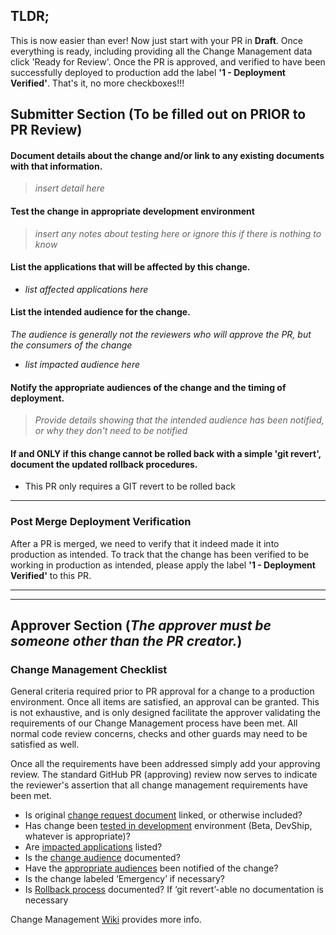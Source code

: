 ## TLDR;

This is now easier than ever! Now just start with your PR in **Draft**. Once everything is ready, including providing all the Change Management data click 'Ready for Review'. Once the PR is approved, and verified to have been successfully deployed to production add the label **'1 - Deployment Verified'**. That's it, no more checkboxes!!!

## Submitter Section (To be filled out on PRIOR to PR Review)

#### Document details about the change and/or link to any existing documents with that information.

> *insert detail here*

#### Test the change in appropriate development environment

> *insert any notes about testing here or ignore this if there is nothing to know*

#### List the applications that will be affected by this change.

- *list affected applications here*

#### List the intended audience for the change.

*The audience is generally not the reviewers who will approve the PR, but the consumers of the change*

- *list impacted audience here*

#### Notify the appropriate audiences of the change and the timing of deployment.

> *Provide details showing that the intended audience has been notified, or why they don't need to be notified*


#### If and ONLY if this change cannot be rolled back with a simple 'git revert', document the updated rollback procedures.

- This PR only requires a GIT revert to be rolled back

---

### Post Merge Deployment Verification

After a PR is merged, we need to verify that it indeed made it into production as intended. To track that the change has been verified to be working in production as intended, please apply the label **'1 - Deployment Verified'** to this PR.

---

---

## Approver Section (*The approver must be someone other than the PR creator.*)

### Change Management Checklist

General criteria required prior to PR approval for a change to a production environment. Once all items are satisfied, an approval can be granted. This is not exhaustive, and is only designed facilitate the approver validating the requirements of our Change Management process have been met.  All normal code review concerns, checks and other guards may need to be satisfied as well. 

Once all the requirements have been addressed simply add your approving review. The standard GitHub PR (approving) review now serves to indicate the reviewer's assertion that all change management requirements have been met.

- Is original [change request document](#document-details-about-the-change-andor-link-to-any-existing-documents-with-that-information) linked, or otherwise included?
- Has change been [tested in development](#test-the-change-in-appropriate-development-environment) environment (Beta, DevShip, whatever is appropriate)?
- Are [impacted applications](#list-the-applications-that-will-be-affected-by-this-change) listed?
- Is the [change audience](#list-the-applications-that-will-be-affected-by-this-change) documented?
- Have the [appropriate audiences](#notify-the-appropriate-audiences-of-the-change-and-the-timing-of-deployment) been notified of the change?
- Is the change labeled ‘Emergency’ if necessary?
- Is [Rollback process](#if-and-only-if-this-change-cannot-be-rolled-back-with-a-simple-git-revert-document-the-rollback-procedures) documented? If ‘git revert’-able no documentation is necessary

Change Management [Wiki](https://github.com/glg/change-control/wiki/Change-Management) provides more info.

[//]: <> (This is a hidden indicator used to help identify PRs using this template: d7ffeb8bd9f84f169ea3694cf410fdcc)
